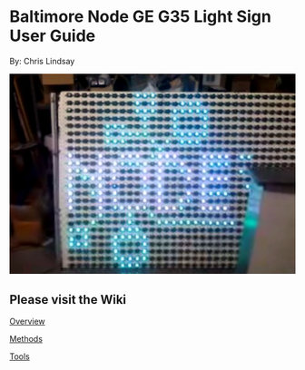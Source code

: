 # Baltimore Node GE G35 Light Sign User Guide
By: Chris Lindsay

![Node Sign](https://github.com/baltimorenode/mega-nodesign/blob/master/Docs/Sign_Logo.jpg)

## Please visit the Wiki


[Overview](https://github.com/baltimorenode/mega-nodesign/wiki/System-Overview)  
  
[Methods](https://github.com/baltimorenode/mega-nodesign/wiki/User-Methods)  
  
[Tools](https://github.com/baltimorenode/mega-nodesign/wiki/Tools)  
